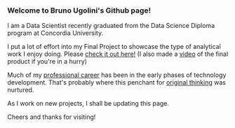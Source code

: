### Welcome to Bruno Ugolini's Github page!

I am a Data Scientist recently graduated from the Data Science Diploma program at Concordia University.

I put a lot of effort into my Final Project to showcase the type of analytical work I enjoy doing. Please [check it out here!](https://github.com/Bruno-cj/Final_Project) (I also made a [video](https://drive.google.com/file/d/16a48c6xCm47fHgQGPWE0EGm3IE5DC4qf/view?usp=sharing) of the final product if you're in a hurry)

Much of my [professional career](https://www.linkedin.com/in/brunougolini/) has been in the early phases of technology development. That's probably where this penchant for [original thinking](https://github.com/Bruno-cj/Original) was nurtured.

As I work on new projects, I shall be updating this page.

Cheers and thanks for visiting!

<!--
**Bruno-cj/Bruno-cj** is a ✨ _special_ ✨ repository because its `README.md` (this file) appears on your GitHub profile.

Here are some ideas to get you started:

- 🔭 I’m currently working on ...
- 🌱 I’m currently learning ...
- 👯 I’m looking to collaborate on ...
- 🤔 I’m looking for help with ...
- 💬 Ask me about ...
- 📫 How to reach me: ...
- 😄 Pronouns: ...
- ⚡ Fun fact: ...
-->

